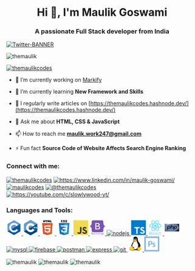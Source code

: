 <h1 align="center">Hi 👋, I'm Maulik Goswami</h1>
<h3 align="center">A passionate Full Stack developer from India</h3>

<a href='https://postimg.cc/1nyv6FsT' target='_blank'><img src='https://i.postimg.cc/ZRd2GPgT/Twitter-BANNER.png' border='0' alt='Twitter-BANNER'/></a>

<p align="left"> <img src="https://komarev.com/ghpvc/?username=themaulik&label=Profile%20views&color=0e75b6&style=flat" alt="themaulik" /> </p>

<p align="left"> <a href="https://twitter.com/themaulikcodes" target="blank"><img src="https://img.shields.io/twitter/follow/themaulikcodes?logo=twitter&style=for-the-badge" alt="themaulikcodes" /></a> </p>

- 🔭 I’m currently working on [Markify](https://github.com/themaulik/Markify)

- 🌱 I’m currently learning **New Framework and Skills**

- 📝 I regularly write articles on [https://themaulikcodes.hashnode.dev/](https://themaulikcodes.hashnode.dev/)

- 💬 Ask me about **HTML, CSS & JavaScript**

- 📫 How to reach me **maulik.work247@gmail.com**

- ⚡ Fun fact **Source Code of Website Affects Search Engine Ranking**

<h3 align="left">Connect with me:</h3> 
<p align="left">
<a href="https://twitter.com/themaulikcodes" target="blank"><img align="center" src="https://raw.githubusercontent.com/rahuldkjain/github-profile-readme-generator/master/src/images/icons/Social/twitter.svg" alt="themaulikcodes" height="30" width="40" /></a>
<a href="https://linkedin.com/in/https://www.linkedin.com/in/maulik-goswami/" target="blank"><img align="center" src="https://raw.githubusercontent.com/rahuldkjain/github-profile-readme-generator/master/src/images/icons/Social/linked-in-alt.svg" alt="https://www.linkedin.com/in/maulik-goswami/" height="30" width="40" /></a>
<a href="https://instagram.com/maulikcodes" target="blank"><img align="center" src="https://raw.githubusercontent.com/rahuldkjain/github-profile-readme-generator/master/src/images/icons/Social/instagram.svg" alt="maulikcodes" height="30" width="40" /></a>
<a href="https://themaulikcodes.hashnode.dev/" target="blank"><img align="center" src="https://cdn.hashnode.com/res/hashnode/image/upload/v1611902473383/CDyAuTy75.png" alt="@themaulikcodes" height="30" width="30" /></a>
<a href="https://www.youtube.com/c/https://youtube.com/c/slowlywood-yt/" target="blank"><img align="center" src="https://raw.githubusercontent.com/rahuldkjain/github-profile-readme-generator/master/src/images/icons/Social/youtube.svg" alt="https://youtube.com/c/slowlywood-yt/" height="30" width="40" /></a>
</p>

<h3 align="left">Languages and Tools:</h3>
<p align="left">
  <a href="https://www.cprogramming.com/" target="_blank" rel="noreferrer">
    <img
      src="https://raw.githubusercontent.com/devicons/devicon/master/icons/c/c-original.svg"
      alt="c"
      width="40"
      height="40"
    />
  </a>
  <a href="https://www.w3schools.com/cpp/" target="_blank" rel="noreferrer">
    <img
      src="https://raw.githubusercontent.com/devicons/devicon/master/icons/cplusplus/cplusplus-original.svg"
      alt="cplusplus"
      width="40"
      height="40"
    />
  </a>
  <a href="https://www.w3.org/html/" target="_blank" rel="noreferrer">
    <img
      src="https://raw.githubusercontent.com/devicons/devicon/master/icons/html5/html5-original-wordmark.svg"
      alt="html5"
      width="40"
      height="40"
    />
  </a>
  <a href="https://www.w3schools.com/css/" target="_blank" rel="noreferrer">
    <img
      src="https://raw.githubusercontent.com/devicons/devicon/master/icons/css3/css3-original-wordmark.svg"
      alt="css3"
      width="40"
      height="40"
    />
  </a>
  <a
    href="https://developer.mozilla.org/en-US/docs/Web/JavaScript"
    target="_blank"
    rel="noreferrer"
  >
    <img
      src="https://raw.githubusercontent.com/devicons/devicon/master/icons/javascript/javascript-original.svg"
      alt="javascript"
      width="40"
      height="40"
    />
  </a>
  <a href="https://getbootstrap.com" target="_blank" rel="noreferrer"
    ><img
      src="https://raw.githubusercontent.com/devicons/devicon/master/icons/bootstrap/bootstrap-plain-wordmark.svg"
      alt="bootstrap"
      width="40"
      height="40"
    />
  </a>
  <a href="https://nodejs.org" target="_blank" rel="noreferrer">
    <img
      src="https://cdn-icons-png.flaticon.com/512/5968/5968322.png"
      alt="nodejs"
      width="40"
      height="40"
    />
  </a>
  <a href="https://www.typescriptlang.org/" target="_blank" rel="noreferrer">
    <img
      src="https://raw.githubusercontent.com/devicons/devicon/master/icons/typescript/typescript-original.svg"
      alt="typescript"
      width="40"
      height="40"
    />
  </a>
  <a href="https://reactjs.org/" target="_blank" rel="noreferrer">
    <img
      src="https://raw.githubusercontent.com/devicons/devicon/master/icons/react/react-original-wordmark.svg"
      alt="react"
      width="40"
      height="40"
    />
  </a>
  <a href="https://www.php.net" target="_blank" rel="noreferrer">
    <img
      src="https://raw.githubusercontent.com/devicons/devicon/master/icons/php/php-original.svg"
      alt="php"
      width="40"
      height="40"
    />
  </a>
  <a href="https://www.mysql.com/" target="_blank" rel="noreferrer">
    <img
      src="https://www.freepnglogos.com/uploads/logo-mysql-png/logo-mysql-mysql-logo-png-images-are-download-crazypng-21.png"
      alt="mysql"
      width="40"
      height="40"
    />
  </a>
  <a href="https://firebase.google.com/" target="_blank" rel="noreferrer">
    <img
      src="https://www.vectorlogo.zone/logos/firebase/firebase-icon.svg"
      alt="firebase"
      width="40"
      height="40"
    />
  </a>
  <a href="https://postman.com" target="_blank" rel="noreferrer">
    <img
      src="https://www.vectorlogo.zone/logos/getpostman/getpostman-icon.svg"
      alt="postman"
      width="40"
      height="40"
    />
  </a>
  <a href="https://expressjs.com" target="_blank" rel="noreferrer">
    <img
      src="https://rithmapp.s3-us-west-2.amazonaws.com/assets/express-logo.png"
      alt="express"
      width="100"
      height="30"
    />
  </a>
  <a href="https://git-scm.com/" target="_blank" rel="noreferrer">
    <img
      src="https://www.vectorlogo.zone/logos/git-scm/git-scm-icon.svg"
      alt="git"
      width="40"
      height="40"
    />
  </a>
  <a href="https://www.linux.org/" target="_blank" rel="noreferrer">
    <img
      src="https://raw.githubusercontent.com/devicons/devicon/master/icons/linux/linux-original.svg"
      alt="linux"
      width="40"
      height="40"
    />
  </a>
  <a href="https://www.photoshop.com/en" target="_blank" rel="noreferrer">
    <img
      src="https://raw.githubusercontent.com/devicons/devicon/master/icons/photoshop/photoshop-line.svg"
      alt="photoshop"
      width="40"
      height="40"
    />
  </a>
</p>



<p>
<img align="center" src="https://github-readme-stats.vercel.app/api/top-langs?username=themaulik&show_icons=true&locale=en&layout=compact&title_color=ffffff&text_color=c9cacc&bg_color=1d1f21" width="25%"  alt="themaulik" />
<img align="center" src="https://github-readme-stats.vercel.app/api?username=themaulik&show_icons=true&locale=en&title_color=ffffff&text_color=c9cacc&bg_color=1d1f21" width="30%" alt="themaulik" />
<img align="center" src="https://github-readme-streak-stats.herokuapp.com/?user=themaulik&title_color=ffffff;text_color=c9cacc;bg_color=1d1f21" width="30%" alt="themaulik" />
</p>


<p></p>
